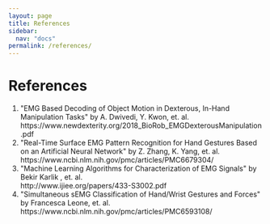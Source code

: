 ```yaml
---
layout: page
title: References
sidebar:
  nav: "docs"
permalink: /references/
---
```

<html>
  <body>
      <h1>References</h1>
        <p><ol>
          <li>"EMG Based Decoding of Object Motion in Dexterous, In-Hand Manipulation Tasks" by A. Dwivedi, Y. Kwon, et. al. 
            <br/>https://www.newdexterity.org/2018_BioRob_EMGDexterousManipulation.pdf</li>
          <li>"Real-Time Surface EMG Pattern Recognition for Hand Gestures Based on an Artificial Neural Network" by Z.  Zhang, K. Yang, et. al.
            <br/>https://www.ncbi.nlm.nih.gov/pmc/articles/PMC6679304/</li>
          <li>"Machine Learning Algorithms for Characterization of EMG Signals" by Bekir Karlik , et. al.
            <br>http://www.ijiee.org/papers/433-S3002.pdf</li>
          <li>"Simultaneous sEMG Classification of Hand/Wrist Gestures and Forces" by Francesca Leone, et. al.
            <br>https://www.ncbi.nlm.nih.gov/pmc/articles/PMC6593108/</li>
        </ol></p>
  </body>
</html>
